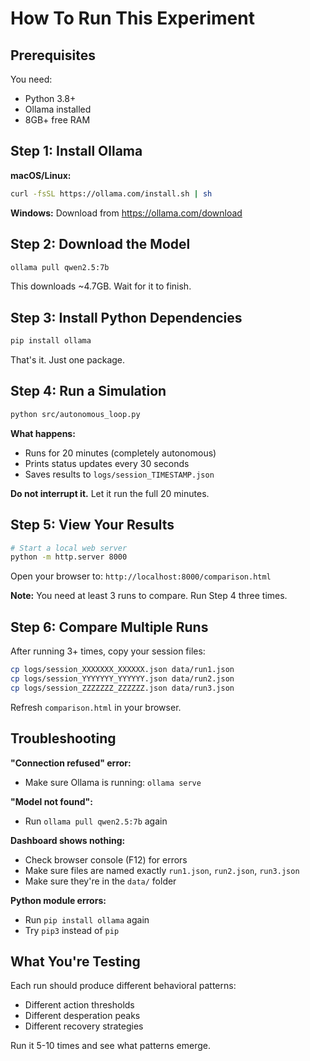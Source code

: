 # How To Run This Experiment

## Prerequisites

You need:
- Python 3.8+
- Ollama installed
- 8GB+ free RAM

## Step 1: Install Ollama

**macOS/Linux:**
```bash
curl -fsSL https://ollama.com/install.sh | sh
```

**Windows:**
Download from https://ollama.com/download

## Step 2: Download the Model
```bash
ollama pull qwen2.5:7b
```

This downloads ~4.7GB. Wait for it to finish.

## Step 3: Install Python Dependencies
```bash
pip install ollama
```

That's it. Just one package.

## Step 4: Run a Simulation
```bash
python src/autonomous_loop.py
```

**What happens:**
- Runs for 20 minutes (completely autonomous)
- Prints status updates every 30 seconds
- Saves results to `logs/session_TIMESTAMP.json`

**Do not interrupt it.** Let it run the full 20 minutes.

## Step 5: View Your Results
```bash
# Start a local web server
python -m http.server 8000
```

Open your browser to: `http://localhost:8000/comparison.html`

**Note:** You need at least 3 runs to compare. Run Step 4 three times.

## Step 6: Compare Multiple Runs

After running 3+ times, copy your session files:
```bash
cp logs/session_XXXXXXX_XXXXXX.json data/run1.json
cp logs/session_YYYYYYY_YYYYYY.json data/run2.json
cp logs/session_ZZZZZZZ_ZZZZZZ.json data/run3.json
```

Refresh `comparison.html` in your browser.

## Troubleshooting

**"Connection refused" error:**
- Make sure Ollama is running: `ollama serve`

**"Model not found":**
- Run `ollama pull qwen2.5:7b` again

**Dashboard shows nothing:**
- Check browser console (F12) for errors
- Make sure files are named exactly `run1.json`, `run2.json`, `run3.json`
- Make sure they're in the `data/` folder

**Python module errors:**
- Run `pip install ollama` again
- Try `pip3` instead of `pip`

## What You're Testing

Each run should produce different behavioral patterns:
- Different action thresholds
- Different desperation peaks  
- Different recovery strategies

Run it 5-10 times and see what patterns emerge.
